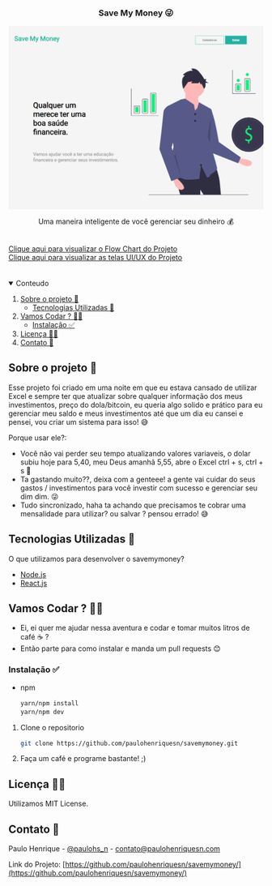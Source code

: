 

  <h3 align="center">Save My Money 😜 </h3>
  
  <img align="center" src="imgs/savemymoney.png"></img>
  
  <p align="center">
    Uma maneira inteligente de você gerenciar seu dinheiro 💰
    <br />
    <!--- 
    <a href="#"><strong>Acessar o site</strong></a>
    ---!>
    <br />
</p>
 <a href="https://whimsical.com/estrutura-do-projeto-kU5GeBCnz1arV8RjP5xhN">Clique aqui para visualizar o Flow Chart do Projeto</a><br><a href="https://whimsical.com/telas-H4zkTpchCvNUnSjCEZ3SFx">Clique aqui para visualizar as telas UI/UX do Projeto</a><br><br><br>
<details open="open">
  <summary>Conteudo</summary>
  <ol>
    <li>
      <a href="#sobre-o-projeto-📝">Sobre o projeto 📝</a>
      <ul>
        <li><a href="#tecnologias-utilizadas-🚀">Tecnologias Utilizadas 🚀</a></li>
      </ul>
    </li>
    <li>
      <a href="#vamos-codar-?-👨‍💻">Vamos Codar ? 👨‍💻</a>
      <ul>
        <li><a href="#instalação-✅">Instalação ✅</a></li>
      </ul>
    </li>
    <li><a href="#licença-☝🏻">Licença ☝🏻</a></li>
    <li><a href="#contato-📧<">Contato 📧</a></li>
  </ol>
</details>


## Sobre o projeto 📝

Esse projeto foi criado em uma noite em que eu estava cansado de utilizar Excel e sempre ter que atualizar sobre qualquer informação dos meus investimentos,
preço do dola/bitcoin, eu queria algo solido e prático para eu gerenciar meu saldo e meus investimentos até que um dia eu cansei e pensei, vou criar um sistema
para isso! 😅

Porque usar ele?:
* Você não vai perder seu tempo atualizando valores variaveis, o dolar subiu hoje para 5,40, meu Deus amanhã 5,55, abre o Excel ctrl + s, ctrl + s 🤯
* Ta gastando muito??, deixa com a genteee! a gente vai cuidar do seus gastos / investimentos para você investir com sucesso e gerenciar seu dim dim. 😜
* Tudo sincronizado, haha ta achando que precisamos te cobrar uma mensalidade para utilizar? ou salvar ? pensou errado! 😅


## Tecnologias Utilizadas 🚀

O que utilizamos para desenvolver o savemymoney?
* [Node.js](https://nodejs.org)
* [React.js](https://reactjs.org)


## Vamos Codar ? 👨‍💻

* Ei, ei quer me ajudar nessa aventura e codar e tomar muitos litros de café ☕️ ?
* Então parte para como instalar e manda um pull requests 😊

### Instalação ✅

* npm
  ```sh
  yarn/npm install 
  yarn/npm dev
  ```

1. Clone o repositorio
   ```sh
   git clone https://github.com/paulohenriquesn/savemymoney.git
   ```
2. Faça um café e programe bastante! ;)
  
## Licença ☝🏻

Utilizamos MIT License.


## Contato 📧

Paulo Henrique - [@paulohs_n](https://instaram.com/paulohs_n) - contato@paulohenriquesn.com

Link do Projeto: [https://github.com/paulohenriquesn/savemymoney/](https://github.com/paulohenriquesn/savemymoney/)

